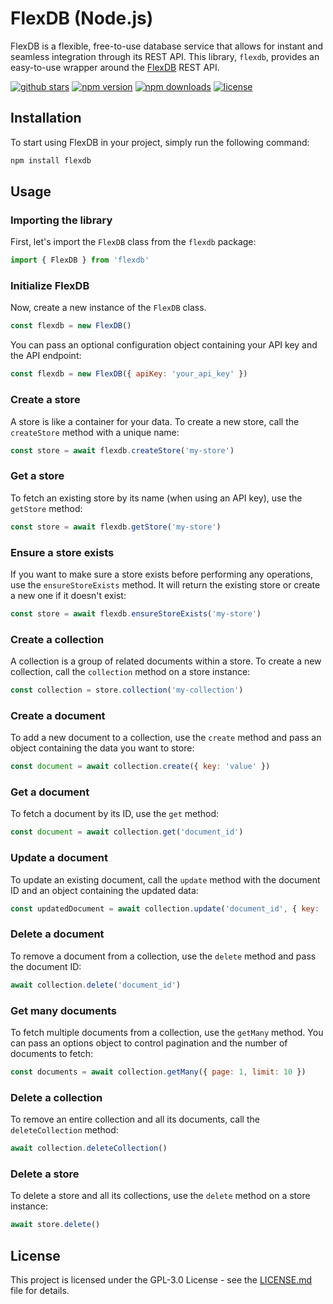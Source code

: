 # FlexDB (Node.js)

FlexDB is a flexible, free-to-use database service that allows for instant and seamless integration through its REST API. This library, `flexdb`, provides an easy-to-use wrapper around the [FlexDB](https://flexdb.co) REST API.

[![github stars](https://img.shields.io/github/stars/flexdb/node-flexdb)](https://github.com/flexdb/node-flexdb) [![npm version](https://img.shields.io/npm/v/flexdb)](https://www.npmjs.com/package/flexdb) [![npm downloads](https://img.shields.io/npm/dt/flexdb)](https://www.npmjs.com/package/flexdb) [![license](https://img.shields.io/npm/l/flexdb)](LICENSE.md)


## Installation

To start using FlexDB in your project, simply run the following command:

```bash
npm install flexdb
```

## Usage

### Importing the library

First, let's import the `FlexDB` class from the `flexdb` package:

```javascript
import { FlexDB } from 'flexdb'
```

### Initialize FlexDB

Now, create a new instance of the `FlexDB` class.

```javascript
const flexdb = new FlexDB()
```

You can pass an optional configuration object containing your API key and the API endpoint:

```javascript
const flexdb = new FlexDB({ apiKey: 'your_api_key' })
```

### Create a store

A store is like a container for your data. To create a new store, call the `createStore` method with a unique name:

```javascript
const store = await flexdb.createStore('my-store')
```

### Get a store

To fetch an existing store by its name (when using an API key), use the `getStore` method:

```javascript
const store = await flexdb.getStore('my-store')
```

### Ensure a store exists

If you want to make sure a store exists before performing any operations, use the `ensureStoreExists` method. It will return the existing store or create a new one if it doesn't exist:

```javascript
const store = await flexdb.ensureStoreExists('my-store')
```

### Create a collection

A collection is a group of related documents within a store. To create a new collection, call the `collection` method on a store instance:

```javascript
const collection = store.collection('my-collection')
```

### Create a document

To add a new document to a collection, use the `create` method and pass an object containing the data you want to store:

```javascript
const document = await collection.create({ key: 'value' })
```

### Get a document

To fetch a document by its ID, use the `get` method:

```javascript
const document = await collection.get('document_id')
```

### Update a document

To update an existing document, call the `update` method with the document ID and an object containing the updated data:

```javascript
const updatedDocument = await collection.update('document_id', { key: 'new_value' })
```

### Delete a document

To remove a document from a collection, use the `delete` method and pass the document ID:

```javascript
await collection.delete('document_id')
```

### Get many documents

To fetch multiple documents from a collection, use the `getMany` method. You can pass an options object to control pagination and the number of documents to fetch:

```javascript
const documents = await collection.getMany({ page: 1, limit: 10 })
```

### Delete a collection

To remove an entire collection and all its documents, call the `deleteCollection` method:

```javascript
await collection.deleteCollection()
```

### Delete a store

To delete a store and all its collections, use the `delete` method on a store instance:

```javascript
await store.delete()
```

## License

This project is licensed under the GPL-3.0 License - see the [LICENSE.md](LICENSE.md) file for details.
